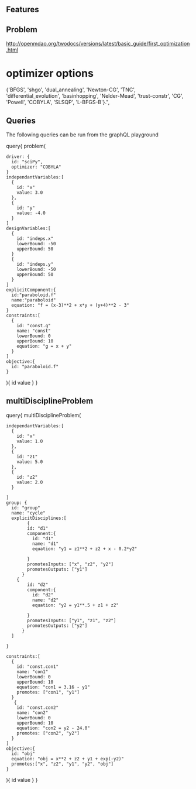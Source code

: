 
## Features

## Problem

http://openmdao.org/twodocs/versions/latest/basic_guide/first_optimization.html

# optimizer options

{'BFGS', 'shgo', 'dual_annealing', 'Newton-CG', 'TNC', 'differential_evolution', 'basinhopping', 'Nelder-Mead', 'trust-constr', 'CG', 'Powell', 'COBYLA', 'SLSQP', 'L-BFGS-B'}.",

## Queries

The following queries can be run from the graphQL playground

query{
  problem(
    
    driver: {
      id: "sciPy",
      optimizer: "COBYLA"
    }
  	independantVariables:[
      {
        id: "x"
        value: 3.0
      },
      {
        id: "y"
        value: -4.0
      }
    ]
    designVariables:[
      {
        id: "indeps.x"
        lowerBound: -50
        upperBound: 50
      }
      {
        id: "indeps.y"
        lowerBound: -50
        upperBound: 50
      }
    ]
    explicitComponent:{
      id:"paraboloid.f"
      name:"paraboloid"
      equation: "f = (x-3)**2 + x*y + (y+4)**2 - 3"
    }
    constraints:[
      {
        id: "const.g"
        name: "const"
        lowerBound: 0
        upperBound: 10
        equation: "g = x + y"
      }
    ]
    objective:{
      id: "paraboloid.f"
    }
  
  ){
    id
    value
  }
}

## multiDisciplineProblem

query{
  multiDisciplineProblem(
    

    
  	independantVariables:[
      {
        id: "x"
        value: 1.0
      },
      {
        id: "z1"
        value: 5.0
      },
      {
        id: "z2"
        value: 2.0
      }

    ]
    group: {
      id: "group"
      name: "cycle"
      explicitDisciplines:[
        	{
            id: "d1"
            component:{
              id: "d1"
              name: "d1"
              equation: "y1 = z1**2 + z2 + x - 0.2*y2"
              
            }
            promotesInputs: ["x", "z2", "y2"]
            promotesOutputs: ["y1"]
          }
        {
            id: "d2"
            component:{
              id: "d2"
              name: "d2"
              equation: "y2 = y1**.5 + z1 + z2"
              
            }
            promotesInputs: ["y1", "z1", "z2"]
            promotesOutputs: ["y2"]
          }
      ]
      
    }
    
    constraints:[
      {
        id: "const.con1"
        name: "con1"
        lowerBound: 0
        upperBound: 10
        equation: "con1 = 3.16 - y1"
        promotes: ["con1", "y1"]
      }
       {
        id: "const.con2"
        name: "con2"
        lowerBound: 0
        upperBound: 10
        equation: "con2 = y2 - 24.0"
        promotes: ["con2", "y2"]
      }
    ]
    objective:{
      id: "obj"
      equation: "obj = x**2 + z2 + y1 + exp(-y2)"
      promotes:["x", "z2", "y1", "y2", "obj"]
    }
  
  ){
    id
    value
  }
}